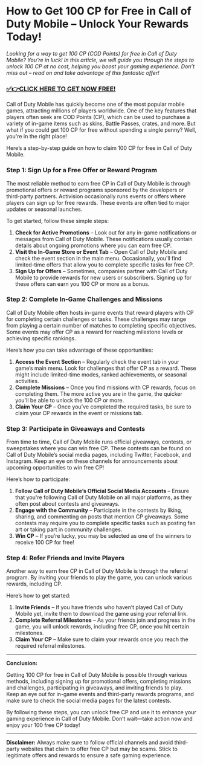 # How to Get 100 CP for Free in Call of Duty Mobile – Unlock Your Rewards Today!

*Looking for a way to get 100 CP (COD Points) for free in Call of Duty Mobile? You’re in luck! In this article, we will guide you through the steps to unlock 100 CP at no cost, helping you boost your gaming experience. Don’t miss out – read on and take advantage of this fantastic offer!*

### [✅👉CLICK HERE TO GET NOW FREE!](https://justfree.xyz/call/of/duty/)

Call of Duty Mobile has quickly become one of the most popular mobile games, attracting millions of players worldwide. One of the key features that players often seek are COD Points (CP), which can be used to purchase a variety of in-game items such as skins, Battle Passes, crates, and more. But what if you could get 100 CP for free without spending a single penny? Well, you're in the right place!

Here’s a step-by-step guide on how to claim 100 CP for free in Call of Duty Mobile.

### Step 1: Sign Up for a Free Offer or Reward Program

The most reliable method to earn free CP in Call of Duty Mobile is through promotional offers or reward programs sponsored by the developers or third-party partners. Activision occasionally runs events or offers where players can sign up for free rewards. These events are often tied to major updates or seasonal launches.

To get started, follow these simple steps:

1. **Check for Active Promotions** – Look out for any in-game notifications or messages from Call of Duty Mobile. These notifications usually contain details about ongoing promotions where you can earn free CP.
2. **Visit the In-Game Store or Event Tab** – Open Call of Duty Mobile and check the event section in the main menu. Occasionally, you'll find limited-time offers that allow you to complete specific tasks for free CP.
3. **Sign Up for Offers** – Sometimes, companies partner with Call of Duty Mobile to provide rewards for new users or subscribers. Signing up for these offers can earn you 100 CP or more as a bonus.

### Step 2: Complete In-Game Challenges and Missions

Call of Duty Mobile often hosts in-game events that reward players with CP for completing certain challenges or tasks. These challenges may range from playing a certain number of matches to completing specific objectives. Some events may offer CP as a reward for reaching milestone levels or achieving specific rankings.

Here’s how you can take advantage of these opportunities:

1. **Access the Event Section** – Regularly check the event tab in your game’s main menu. Look for challenges that offer CP as a reward. These might include limited-time modes, ranked achievements, or seasonal activities.
2. **Complete Missions** – Once you find missions with CP rewards, focus on completing them. The more active you are in the game, the quicker you'll be able to unlock the 100 CP or more.
3. **Claim Your CP** – Once you’ve completed the required tasks, be sure to claim your CP rewards in the event or missions tab.

### Step 3: Participate in Giveaways and Contests

From time to time, Call of Duty Mobile runs official giveaways, contests, or sweepstakes where you can win free CP. These contests can be found on Call of Duty Mobile’s social media pages, including Twitter, Facebook, and Instagram. Keep an eye on these channels for announcements about upcoming opportunities to win free CP!

Here’s how to participate:

1. **Follow Call of Duty Mobile’s Official Social Media Accounts** – Ensure that you're following Call of Duty Mobile on all major platforms, as they often post about contests and giveaways.
2. **Engage with the Community** – Participate in the contests by liking, sharing, and commenting on posts that mention CP giveaways. Some contests may require you to complete specific tasks such as posting fan art or taking part in community challenges.
3. **Win CP** – If you’re lucky, you may be selected as one of the winners to receive 100 CP for free!

### Step 4: Refer Friends and Invite Players

Another way to earn free CP in Call of Duty Mobile is through the referral program. By inviting your friends to play the game, you can unlock various rewards, including CP.

Here’s how to get started:

1. **Invite Friends** – If you have friends who haven’t played Call of Duty Mobile yet, invite them to download the game using your referral link.
2. **Complete Referral Milestones** – As your friends join and progress in the game, you will unlock rewards, including free CP, once you hit certain milestones.
3. **Claim Your CP** – Make sure to claim your rewards once you reach the required referral milestones.

---

**Conclusion:**

Getting 100 CP for free in Call of Duty Mobile is possible through various methods, including signing up for promotional offers, completing missions and challenges, participating in giveaways, and inviting friends to play. Keep an eye out for in-game events and third-party rewards programs, and make sure to check the social media pages for the latest contests.

By following these steps, you can unlock free CP and use it to enhance your gaming experience in Call of Duty Mobile. Don’t wait—take action now and enjoy your 100 free CP today!

---

**Disclaimer:** Always make sure to follow official channels and avoid third-party websites that claim to offer free CP but may be scams. Stick to legitimate offers and rewards to ensure a safe gaming experience.
